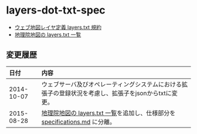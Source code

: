 layers-dot-txt-spec
====================

- [ウェブ地図レイヤ定義 layers.txt 規約](specifications.md)
- [地理院地図の layers.txt 一覧](list.md)

## 変更履歴
|日付      |内容      |
|:---------|:---------|
|2014-10-07|ウェブサーバ及びオペレーティングシステムにおける拡張子の登録状況を考慮し、拡張子をjsonからtxtに変更。|
|2015-08-28|[地理院地図の layers.txt 一覧](list.md)を追加し、仕様部分を [specifications.md](specifications.md) に分離。|


